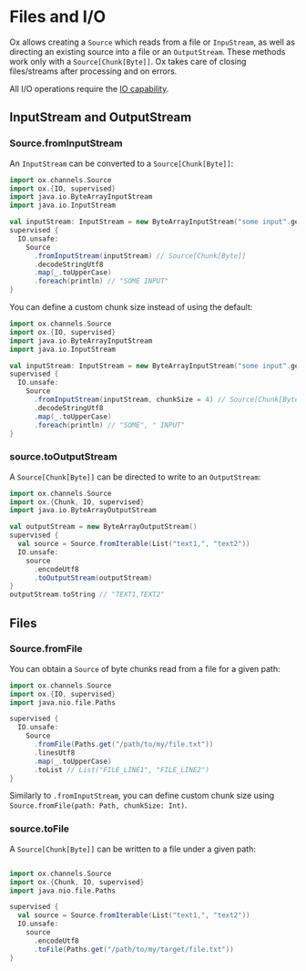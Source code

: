 # Files and I/O

Ox allows creating a `Source` which reads from a file or `InpuStream`, as well as directing an existing source into a file or an `OutputStream`. These methods work only with a `Source[Chunk[Byte]]`. Ox takes care of closing files/streams after processing and on errors.

All I/O operations require the [IO capability](../io.md).

## InputStream and OutputStream

### Source.fromInputStream 

An `InputStream` can be converted to a `Source[Chunk[Byte]]`:

```scala mdoc:compile-only
import ox.channels.Source
import ox.{IO, supervised}
import java.io.ByteArrayInputStream
import java.io.InputStream

val inputStream: InputStream = new ByteArrayInputStream("some input".getBytes) 
supervised {
  IO.unsafe:
    Source
      .fromInputStream(inputStream) // Source[Chunk[Byte]]
      .decodeStringUtf8
      .map(_.toUpperCase)
      .foreach(println) // "SOME INPUT"
}
```

You can define a custom chunk size instead of using the default:


```scala mdoc:compile-only
import ox.channels.Source
import ox.{IO, supervised}
import java.io.ByteArrayInputStream
import java.io.InputStream

val inputStream: InputStream = new ByteArrayInputStream("some input".getBytes) 
supervised {
  IO.unsafe:
    Source
      .fromInputStream(inputStream, chunkSize = 4) // Source[Chunk[Byte]]
      .decodeStringUtf8
      .map(_.toUpperCase)
      .foreach(println) // "SOME", " INPUT"
}
```

### source.toOutputStream

A `Source[Chunk[Byte]]` can be directed to write to an `OutputStream`:

```scala mdoc:compile-only
import ox.channels.Source
import ox.{Chunk, IO, supervised}
import java.io.ByteArrayOutputStream

val outputStream = new ByteArrayOutputStream()
supervised {
  val source = Source.fromIterable(List("text1,", "text2"))
  IO.unsafe:
    source
      .encodeUtf8
      .toOutputStream(outputStream)
}
outputStream.toString // "TEXT1,TEXT2"
```

## Files

### Source.fromFile

You can obtain a `Source` of byte chunks read from a file for a given path:

```scala mdoc:compile-only
import ox.channels.Source
import ox.{IO, supervised}
import java.nio.file.Paths

supervised {
  IO.unsafe:
    Source
      .fromFile(Paths.get("/path/to/my/file.txt"))
      .linesUtf8
      .map(_.toUpperCase)
      .toList // List("FILE_LINE1", "FILE_LINE2")
}
```

Similarly to `.fromInputStream`, you can define custom chunk size using `Source.fromFile(path: Path, chunkSize: Int)`.

### source.toFile

A `Source[Chunk[Byte]]` can be written to a file under a given path:

```scala mdoc:compile-only

import ox.channels.Source
import ox.{Chunk, IO, supervised}
import java.nio.file.Paths

supervised {
  val source = Source.fromIterable(List("text1,", "text2"))
  IO.unsafe:
    source
      .encodeUtf8
      .toFile(Paths.get("/path/to/my/target/file.txt"))
}
```
